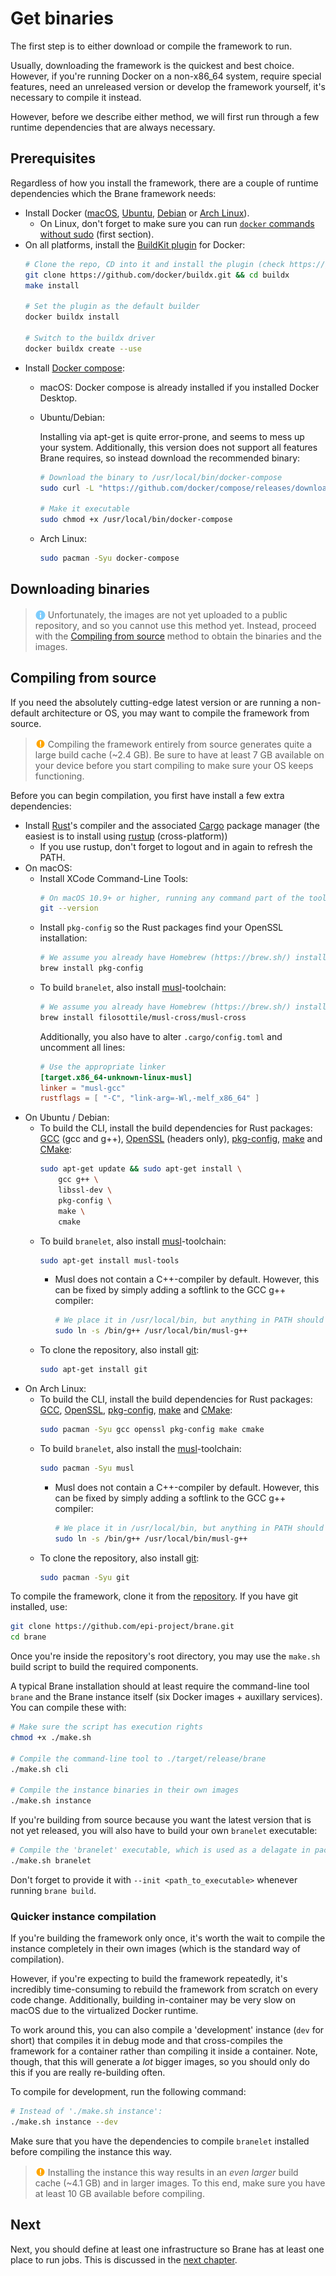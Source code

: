 # Get binaries
The first step is to either download or compile the framework to run.

Usually, downloading the framework is the quickest and best choice. However, if you're running Docker on a non-x86_64 system, require special features, need an unreleased version or develop the framework yourself, it's necessary to compile it instead.

However, before we describe either method, we will first run through a few runtime dependencies that are always necessary.


## Prerequisites
Regardless of how you install the framework, there are a couple of runtime dependencies which the Brane framework needs:
- Install Docker ([macOS](https://docs.docker.com/desktop/mac/install/), [Ubuntu](https://docs.docker.com/engine/install/ubuntu/), [Debian](https://docs.docker.com/engine/install/debian/) or [Arch Linux](https://wiki.archlinux.org/title/docker)).
    - On Linux, don't forget to make sure you can run [`docker` commands without sudo](https://docs.docker.com/engine/install/linux-postinstall/) (first section).
- On all platforms, install the [BuildKit plugin](https://docs.docker.com/buildx/working-with-buildx/) for Docker:
  ```bash
  # Clone the repo, CD into it and install the plugin (check https://github.com/docker/buildx for alternative methods if that fails)
  git clone https://github.com/docker/buildx.git && cd buildx
  make install

  # Set the plugin as the default builder
  docker buildx install
  
  # Switch to the buildx driver
  docker buildx create --use
  ```
- Install [Docker compose](https://docs.docker.com/compose/):
   - macOS: Docker compose is already installed if you installed Docker Desktop.
   - Ubuntu/Debian:

     Installing via apt-get is quite error-prone, and seems to mess up your system. Additionally, this version does not support all features Brane requires, so instead download the recommended binary:
     ```bash
     # Download the binary to /usr/local/bin/docker-compose
     sudo curl -L "https://github.com/docker/compose/releases/download/1.29.2/docker-compose-$(uname -s)-$(uname -m)" -o /usr/local/bin/docker-compose

     # Make it executable
     sudo chmod +x /usr/local/bin/docker-compose
     ```
   - Arch Linux:
     ```bash
     sudo pacman -Syu docker-compose
     ```


## Downloading binaries
> <img src="../assets/img/info.png" alt="drawing" width="16" style="margin-top: 3px; margin-bottom: -3px"/> Unfortunately, the images are not yet uploaded to a public repository, and so you cannot use this method yet. Instead, proceed with the [Compiling from source](#Compiling-from-source) method to obtain the binaries and the images.


## Compiling from source
If you need the absolutely cutting-edge latest version or are running a non-default architecture or OS, you may want to compile the framework from source.

> <img src="../assets/img/warning.png" alt="drawing" width="16" style="margin-top: 2px; margin-bottom: -2px"/> Compiling the framework entirely from source generates quite a large build cache (~2.4 GB). Be sure to have at least 7 GB available on your device before you start compiling to make sure your OS keeps functioning.

Before you can begin compilation, you first have install a few extra dependencies:
- Install [Rust](https://www.rust-lang.org)'s compiler and the associated [Cargo](https://crates.io/) package manager (the easiest is to install using [rustup](https://rustup.rs) (cross-platform))
  - If you use rustup, don't forget to logout and in again to refresh the PATH.
- On macOS:
  - Install XCode Command-Line Tools:
    ```zsh
    # On macOS 10.9+ or higher, running any command part of the tools will prompt you to install them:
    git --version
    ```
  - Install `pkg-config` so the Rust packages find your OpenSSL installation:
    ```zsh
    # We assume you already have Homebrew (https://brew.sh/) installed
    brew install pkg-config
    ```
  - To build `branelet`, also install [musl](https://www.musl-libc.org/)-toolchain:
    ```zsh
    # We assume you already have Homebrew (https://brew.sh/) installed
    brew install filosottile/musl-cross/musl-cross
    ```
    Additionally, you also have to alter `.cargo/config.toml` and uncomment all lines:
    ```toml
    # Use the appropriate linker
    [target.x86_64-unknown-linux-musl]
    linker = "musl-gcc"
    rustflags = [ "-C", "link-arg=-Wl,-melf_x86_64" ]
    ```
- On Ubuntu / Debian:
  - To build the CLI, install the build dependencies for Rust packages: [GCC](https://gcc.gnu.org/) (gcc and g++), [OpenSSL](https://www.openssl.org/) (headers only), [pkg-config](https://www.freedesktop.org/wiki/Software/pkg-config/), [make](https://www.gnu.org/software/make/) and [CMake](https://cmake.org/):
    ```bash
    sudo apt-get update && sudo apt-get install \
        gcc g++ \
        libssl-dev \
        pkg-config \
        make \
        cmake
    ```
  - To build `branelet`, also install [musl](https://www.musl-libc.org/)-toolchain:
    ```bash
    sudo apt-get install musl-tools
    ```
     - Musl does not contain a C++-compiler by default. However, this can be fixed by simply adding a softlink to the GCC g++ compiler:
       ```bash
       # We place it in /usr/local/bin, but anything in PATH should do
       sudo ln -s /bin/g++ /usr/local/bin/musl-g++
       ```
  - To clone the repository, also install [git](https://git-scm.com/):
    ```bash
    sudo apt-get install git
    ```
- On Arch Linux:
  - To build the CLI, install the build dependencies for Rust packages: [GCC](https://gcc.gnu.org/), [OpenSSL](https://www.openssl.org/), [pkg-config](https://www.freedesktop.org/wiki/Software/pkg-config/), [make](https://www.gnu.org/software/make/) and [CMake](https://cmake.org/):
    ```bash
    sudo pacman -Syu gcc openssl pkg-config make cmake
    ```
  - To build `branelet`, also install the [musl](https://www.musl-libc.org/)-toolchain:
    ```bash
    sudo pacman -Syu musl
    ```
     - Musl does not contain a C++-compiler by default. However, this can be fixed by simply adding a softlink to the GCC g++ compiler:
       ```bash
       # We place it in /usr/local/bin, but anything in PATH should do
       sudo ln -s /bin/g++ /usr/local/bin/musl-g++
       ```
  - To clone the repository, also install [git](https://git-scm.com/):
    ```bash
    sudo pacman -Syu git
    ```

To compile the framework, clone it from the [repository](https://github.com/epi-project/brane). If you have git installed, use:
```bash
git clone https://github.com/epi-project/brane.git
cd brane
```
Once you're inside the repository's root directory, you may use the `make.sh` build script to build the required components.

A typical Brane installation should at least require the command-line tool `brane` and the Brane instance itself (six Docker images + auxillary services). You can compile these with:
```bash
# Make sure the script has execution rights
chmod +x ./make.sh

# Compile the command-line tool to ./target/release/brane
./make.sh cli

# Compile the instance binaries in their own images
./make.sh instance
```

If you're building from source because you want the latest version that is not yet released, you will also have to build your own `branelet` executable:
```bash
# Compile the 'branelet' executable, which is used as a delagate in package containers
./make.sh branelet
```
Don't forget to provide it with `--init <path_to_executable>` whenever running `brane build`.


### Quicker instance compilation
If you're building the framework only once, it's worth the wait to compile the instance completely in their own images (which is the standard way of compilation).

However, if you're expecting to build the framework repeatedly, it's incredibly time-consuming to rebuild the framework from scratch on every code change. Additionally, building in-container may be very slow on macOS due to the virtualized Docker runtime.

To work around this, you can also compile a 'development' instance (`dev` for short) that compiles it in debug mode and that cross-compiles the framework for a container rather than compiling it inside a container. Note, though, that this will generate a _lot_ bigger images, so you should only do this if you are really re-building often.

To compile for development, run the following command:
```bash
# Instead of './make.sh instance':
./make.sh instance --dev
```
Make sure that you have the dependencies to compile `branelet` installed before compiling the instance this way.

> <img src="../assets/img/warning.png" alt="warning" width="16" style="margin-top: 2px; margin-bottom: -2px"/> Installing the instance this way results in an _even larger_ build cache (~4.1 GB) and in larger images. To this end, make sure you have at least 10 GB available before compiling.


## Next
Next, you should define at least one infrastructure so Brane has at least one place to run jobs. This is discussed in the [next chapter](./infrastructures.md).
